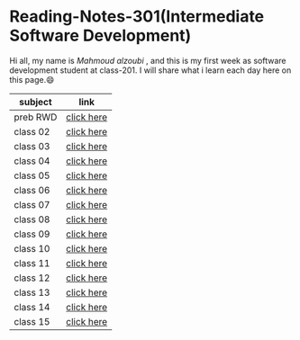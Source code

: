 # Reading-Notes-301(Intermediate Software Development)

Hi all, my name is *Mahmoud alzoubi* , and this is my first week as software development student at class-201. I will share what i learn each day here on this page.:smile:

|  subject |  link   |
| ---------|---------|
| preb RWD | [click here](https://mahmoud-alzoubi95.github.io/Reading-Notes-301/RWD)|
| class 02 | [click here](https://mahmoud-alzoubi95.github.io/Reading-Notes-301/class02)|
| class 03 | [click here](https://mahmoud-alzoubi95.github.io/Reading-Notes-301/class03)|
| class 04 | [click here](https://mahmoud-alzoubi95.github.io/Reading-Notes-301/class04)|
| class 05 | [click here](https://mahmoud-alzoubi95.github.io/Reading-Notes-301/class05)|
| class 06 | [click here](https://mahmoud-alzoubi95.github.io/Reading-Notes-301/class06)|
| class 07 | [click here](https://mahmoud-alzoubi95.github.io/Reading-Notes-301/class07)|
| class 08 | [click here]() |
| class 09 | [click here]() |
| class 10 | [click here]() |
| class 11 | [click here]() |
| class 12 | [click here]() |
| class 13 | [click here]() |
| class 14 | [click here]() |
| class 15 | [click here]() |
